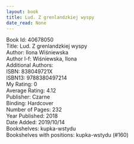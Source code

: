 ```yaml
---
layout: book
title: Lud. Z grenlandzkiej wyspy
date_read: None
---
```


Book Id: 40678050<br />
Title: Lud. Z grenlandzkiej wyspy<br />
Author: Ilona Wiśniewska<br />
Author l-f: Wiśniewska, Ilona<br />
Additional Authors: <br />
ISBN: 838049721X<br />
ISBN13: 9788380497214<br />
My Rating: 0<br />
Average Rating: 4.12<br />
Publisher: Czarne<br />
Binding: Hardcover<br />
Number of Pages: 232<br />
Year Published: 2018<br />
Date Added: 2019/10/14<br />
Bookshelves: kupka-wstydu<br />
Bookshelves with positions: kupka-wstydu (#160)<br />

